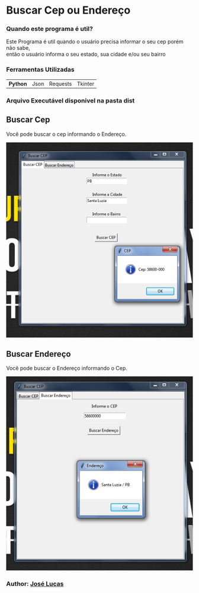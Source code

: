 <h1>Buscar Cep ou Endereço</h1>

<h3>Quando este programa é util?</h3>
<p>Este Programa é util quando o usuário precisa informar o seu cep porém não sabe,<br> então o usuário informa o seu estado, sua cidade e/ou seu bairro</p>

<h3>Ferramentas Utilizadas</h3>
<table>
  <tr>
    <td><b>Python</b></td>
    <td>Json</td>
    <td>Requests</td>
    <td>Tkinter</td>
  </tr>
</table>
<h3>Arquivo Executável disponivel na pasta dist</h3>
<h2>Buscar Cep</h2>
<p>Você pode buscar o cep informando o Endereço.</p>
<img src='imagem1.png' />

<h2>Buscar Endereço</h2>
<p>Você pode buscar o Endereço informando o Cep.</p>
<img src='imagem2.png' />

<h3>Author: <a href='https://www.instagram.com/jlucasgf/?hl=pt-br'>José Lucas</a></h3>
